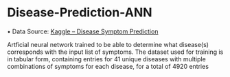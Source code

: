 # Disease-Prediction-ANN

•	Data Source: [Kaggle – Disease Symptom Prediction](https://www.kaggle.com/datasets/itachi9604/disease-symptom-description-dataset)

Artficial neural network trained to be able to determine what disease(s) corresponds with the input list of symptoms. The dataset used for training is in tabular form, containing entries for 41 unique diseases with multiple combinations of symptoms for each disease, for a total of 4920 entries
